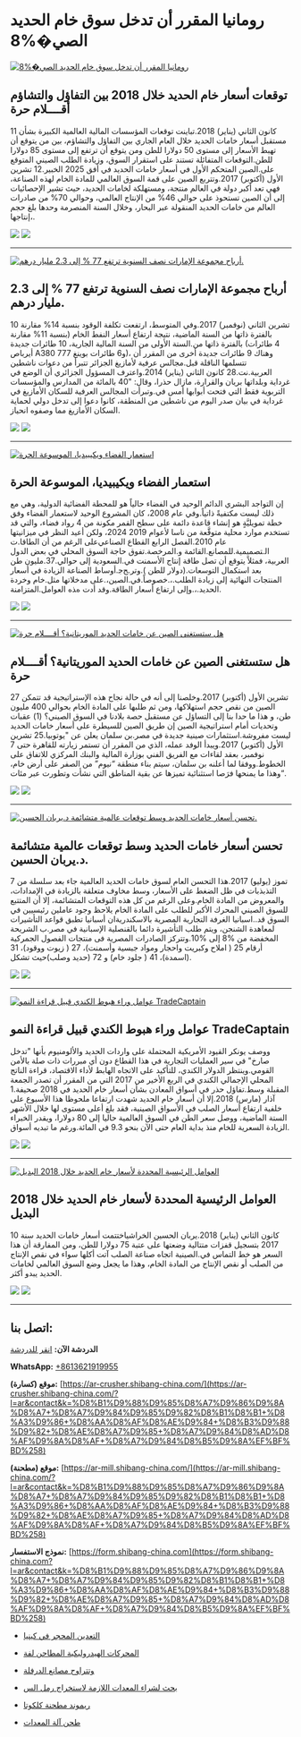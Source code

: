 # رومانيا المقرر أن تدخل سوق خام الحديد الصي�%8

<a href="https://swt.shibang-china.com/?l=ar&img&k=%D8%B1%D9%88%D9%85%D8%A7%D9%86%D9%8A%D8%A7+%D8%A7%D9%84%D9%85%D9%82%D8%B1%D8%B1+%D8%A3%D9%86+%D8%AA%D8%AF%D8%AE%D9%84+%D8%B3%D9%88%D9%82+%D8%AE%D8%A7%D9%85+%D8%A7%D9%84%D8%AD%D8%AF%D9%8A%D8%AF+%D8%A7%D9%84%D8%B5%D9%8A%EF%BF%BD%258" target="_blank">![رومانيا المقرر أن تدخل سوق خام الحديد الصي�%8](http://static.shibang-china.com/all-800x300/293.jpg)</a>

## توقعات أسعار خام الحديد خلال 2018 بين التفاؤل والتشاؤم أقــــلام حرة
11 كانون الثاني (يناير) 2018.تباينت توقعات المؤسسات المالية العالمية الكبيرة بشأن مستقبل أسعار خامات الحديد خلال العام الجاري بين التفاؤل والتشاؤم، بين من يتوقع أن تهبط الأسعار إلى مستوى 50 دولارا للطن ومن يتوقع أن ترتفع إلى مستوى 85 دولارا للطن.التوقعات المتفائلة تستند على استقرار السوق، وزيادة الطلب الصيني المتوقع على.الصين المتحكم الأول في أسعار خامات الحديد في أفق 2025 الخبير.12 تشرين الأول (أكتوبر) 2017.وتتربع الصين على قمة السوق العالمي للمادة الخام لهذه الصناعة، فهي تعد أكبر دولة في العالم منتجة، ومستهلكة لخامات الحديد، حيث تشير الإحصائيات إلى أن الصين تستحوذ على حوالي 46% من الإنتاج العالمي، وحوالي 70% من صادرات العالم من خامات الحديد المنقولة عبر البحار، وخلال السنة المنصرمة وحدها بلغ حجم إنتاجها،.


<a href="https://whatsapp.shibangsoft.com/WhatsApp.php" target="_blank" title="WhatsApp">![](http://static.shibang-china.com/icon/whatsapp.png)</a> <a href="https://swt.shibang-china.com/?l=ar&icon&k=%D8%B1%D9%88%D9%85%D8%A7%D9%86%D9%8A%D8%A7+%D8%A7%D9%84%D9%85%D9%82%D8%B1%D8%B1+%D8%A3%D9%86+%D8%AA%D8%AF%D8%AE%D9%84+%D8%B3%D9%88%D9%82+%D8%AE%D8%A7%D9%85+%D8%A7%D9%84%D8%AD%D8%AF%D9%8A%D8%AF+%D8%A7%D9%84%D8%B5%D9%8A%EF%BF%BD%258" target="_blank">![](http://static.shibang-china.com/icon/chat-ar.png)</a>

---

<a href="https://swt.shibang-china.com/?l=ar&img&k=%D8%B1%D9%88%D9%85%D8%A7%D9%86%D9%8A%D8%A7+%D8%A7%D9%84%D9%85%D9%82%D8%B1%D8%B1+%D8%A3%D9%86+%D8%AA%D8%AF%D8%AE%D9%84+%D8%B3%D9%88%D9%82+%D8%AE%D8%A7%D9%85+%D8%A7%D9%84%D8%AD%D8%AF%D9%8A%D8%AF+%D8%A7%D9%84%D8%B5%D9%8A%EF%BF%BD%258" target="_blank">![أرباح مجموعة الإمارات نصف السنوية ترتفع 77 % إلى 2.3 مليار درهم.](http://static.shibang-china.com/all-800x300/1473.jpg)</a>

## أرباح مجموعة الإمارات نصف السنوية ترتفع 77 % إلى 2.3 مليار درهم.
10 تشرين الثاني (نوفمبر) 2017.وفي المتوسط، ارتفعت تكلفة الوقود بنسبة 14% مقارنة بالفترة ذاتها من السنة الماضية، نتيجة ارتفاع أسعار النفط الخام (بنسبة 11% مقارنة بالفترة ذاتها من.الستة الأولى من السنة المالية الجارية، 10 طائرات جديدة (4 طائرات أيرباص A380 و6 طائرات بوينغ 777)، وهناك 9 طائرات جديدة أخرى من المقرر أن تتسلمها الناقلة قبل.مجالس عرفية لأمازيغ الجزائر تتبرأ من دعوات ناشطين العربية.نت.28 كانون الثاني (يناير) 2014.واعترف المسؤول الجزائري أن الوضع في غرداية وبلداتها بريان والقرارة، مازال حذرا، وقال: &quot;40 بالمائة من المدارس والمؤسسات التربوية فقط التي فتحت أبوابها أمس في.وتبرأت المجالس العرفية للسكان الأمازيغ في غرداية في بيان صدر اليوم من ناشطين من المنطقة، كانوا دعوا إلى تدخل دولي لحماية السكان الأمازيغ مما وصفوه انحياز.


<a href="https://whatsapp.shibangsoft.com/WhatsApp.php" target="_blank" title="WhatsApp">![](http://static.shibang-china.com/icon/whatsapp.png)</a> <a href="https://swt.shibang-china.com/?l=ar&icon&k=%D8%B1%D9%88%D9%85%D8%A7%D9%86%D9%8A%D8%A7+%D8%A7%D9%84%D9%85%D9%82%D8%B1%D8%B1+%D8%A3%D9%86+%D8%AA%D8%AF%D8%AE%D9%84+%D8%B3%D9%88%D9%82+%D8%AE%D8%A7%D9%85+%D8%A7%D9%84%D8%AD%D8%AF%D9%8A%D8%AF+%D8%A7%D9%84%D8%B5%D9%8A%EF%BF%BD%258" target="_blank">![](http://static.shibang-china.com/icon/chat-ar.png)</a>

---

<a href="https://swt.shibang-china.com/?l=ar&img&k=%D8%B1%D9%88%D9%85%D8%A7%D9%86%D9%8A%D8%A7+%D8%A7%D9%84%D9%85%D9%82%D8%B1%D8%B1+%D8%A3%D9%86+%D8%AA%D8%AF%D8%AE%D9%84+%D8%B3%D9%88%D9%82+%D8%AE%D8%A7%D9%85+%D8%A7%D9%84%D8%AD%D8%AF%D9%8A%D8%AF+%D8%A7%D9%84%D8%B5%D9%8A%EF%BF%BD%258" target="_blank">![استعمار الفضاء ويكيبيديا، الموسوعة الحرة](http://static.shibang-china.com/all-800x300/1462.jpg)</a>

## استعمار الفضاء ويكيبيديا، الموسوعة الحرة
إن التواجد البشري الدائم الوحيد في الفضاء حالياً هو للمحطة الفضائية الدولية، وهي مع ذلك ليست مكتفيةً ذاتياً.وفي عام 2008، كان المشروع الوحيد لاستعمار الفضاء وفق خطة تمويليَّةٍ هو إنشاء قاعدة دائمة على سطح القمر مكونة من 4 رواد فضاء، والتي قد تستخدم موارد محلية متوقَّعة من ناسا لأعوام 2019 2024، ولكن أعيد النظر في ميزانيتها عام 2010.اﻟﻔﺼﻞ اﻟﺮاﺑﻊ اﻟﻘﻄﺎع اﻟﺼﻨﺎﻋﻲﻋﻠﻰ اﻟﺮﻏﻢ ﻣﻦ أن اﻟﻄﺎﻗﺎ.ت اﻟ.ﺘﺼﻤﻴﻤﻴﺔ.ﻟﻠﻤﺼﺎﻧﻊ.اﻟﻘﺎﺋﻤﺔ و.اﻟﻤﺮﺧﺼﺔ.ﺗﻔﻮق ﺣﺎﺟﺔ اﻟﺴﻮق اﻟﻤﺤﻠﻲ ﻓﻲ ﺑﻌﺾ اﻟﺪول اﻟﻌﺮﺑﻴﺔ، ﻓﻤﺜﻼً ﻳﺘﻮﻗﻊ أن ﺗﺼﻞ ﻃﺎﻗﺔ إﻧﺘﺎج اﻷﺳﻤﻨﺖ ﻓﻲ.اﻟﺴﻌﻮدﻳﺔ إﻟﻰ ﺣﻮاﻟﻲ.37.ﻣﻠﻴﻮن ﻃﻦ ﺑﻌﺪ اﺳﺘﻜﻤﺎل اﻟﺘﻮﺳﻌﺎت.(دوﻻر ﻟﻠﻄﻦ ).وﺗﺮ.ﺢﺟ.أوﺳﺎط اﻟﺼﻨﺎﻋﺔ اﻟﺰﻳﺎدة ﻓﻲ أﺳﻌﺎر اﻟﻤﻨﺘﺠﺎت اﻟﻨﻬﺎﺋﻴﺔ إﻟﻰ زﻳﺎدة اﻟﻄﻠﺐ.،.ﺧﺼﻮﺻﺎً.ﻓﻲ.اﻟﺼﻴﻦ،.ﻋﻠﻰ ﻣﺪﺧﻼﺗﻬﺎ ﻣﺜﻞ.ﺧﺎم وﺧﺮدة اﻟﺤﺪﻳﺪ.،.وإﻟﻰ ارﺗﻔﺎع أﺳﻌﺎر اﻟﻄﺎﻗﺔ.وﻗﺪ أدت هﺬﻩ اﻟﻌﻮاﻣﻞ.اﻟﻤﺘﺰاﻣﻨﺔ.


<a href="https://whatsapp.shibangsoft.com/WhatsApp.php" target="_blank" title="WhatsApp">![](http://static.shibang-china.com/icon/whatsapp.png)</a> <a href="https://swt.shibang-china.com/?l=ar&icon&k=%D8%B1%D9%88%D9%85%D8%A7%D9%86%D9%8A%D8%A7+%D8%A7%D9%84%D9%85%D9%82%D8%B1%D8%B1+%D8%A3%D9%86+%D8%AA%D8%AF%D8%AE%D9%84+%D8%B3%D9%88%D9%82+%D8%AE%D8%A7%D9%85+%D8%A7%D9%84%D8%AD%D8%AF%D9%8A%D8%AF+%D8%A7%D9%84%D8%B5%D9%8A%EF%BF%BD%258" target="_blank">![](http://static.shibang-china.com/icon/chat-ar.png)</a>

---

<a href="https://swt.shibang-china.com/?l=ar&img&k=%D8%B1%D9%88%D9%85%D8%A7%D9%86%D9%8A%D8%A7+%D8%A7%D9%84%D9%85%D9%82%D8%B1%D8%B1+%D8%A3%D9%86+%D8%AA%D8%AF%D8%AE%D9%84+%D8%B3%D9%88%D9%82+%D8%AE%D8%A7%D9%85+%D8%A7%D9%84%D8%AD%D8%AF%D9%8A%D8%AF+%D8%A7%D9%84%D8%B5%D9%8A%EF%BF%BD%258" target="_blank">![هل ستستغنى الصين عن خامات الحديد الموريتانية؟ أقــــلام حرة](http://static.shibang-china.com/all-800x300/80.jpg)</a>

## هل ستستغنى الصين عن خامات الحديد الموريتانية؟ أقــــلام حرة
27 تشرين الأول (أكتوبر) 2017.وخلصنا إلى أنه في حالة نجاح هذه الإستراتيجية قد تتمكن الصين من نقص حجم استهلاكها، ومن ثم طلبها على المادة الخام بحوالي 400 مليون طن، و هذا ما حدا بنا إلى التساؤل عن مستقبل حصة بلادنا في السوق الصيني؟ (1) عقبات وتحديات أمام استراتيجية الصين إن طريق الصين للسيطرة على أسعار خامات الحديد ليست مفروشة.استثمارات صينية جديدة في مصر.بن سلمان يعلن عن &quot;يوتوبيا.25 تشرين الأول (أكتوبر) 2017.ويبدأ الوفد عمله، الذي من المقرر أن تستمر زيارته للقاهرة حتى 7 نوفمبر، بعقد لقاءات مع الفريق الفني بوزارة المالية والبنك المركزي للاتفاق على الخطوط.ووفقا لما أعلنه بن سلمان، سيتم بناء منطقة “نيوم” من الصفر على أرض خام، “وهذا ما يمنحها فرَصا استثنائية تميزها عن بقية المناطق التي نشأت وتطورت عبر مئات.


<a href="https://whatsapp.shibangsoft.com/WhatsApp.php" target="_blank" title="WhatsApp">![](http://static.shibang-china.com/icon/whatsapp.png)</a> <a href="https://swt.shibang-china.com/?l=ar&icon&k=%D8%B1%D9%88%D9%85%D8%A7%D9%86%D9%8A%D8%A7+%D8%A7%D9%84%D9%85%D9%82%D8%B1%D8%B1+%D8%A3%D9%86+%D8%AA%D8%AF%D8%AE%D9%84+%D8%B3%D9%88%D9%82+%D8%AE%D8%A7%D9%85+%D8%A7%D9%84%D8%AD%D8%AF%D9%8A%D8%AF+%D8%A7%D9%84%D8%B5%D9%8A%EF%BF%BD%258" target="_blank">![](http://static.shibang-china.com/icon/chat-ar.png)</a>

---

<a href="https://swt.shibang-china.com/?l=ar&img&k=%D8%B1%D9%88%D9%85%D8%A7%D9%86%D9%8A%D8%A7+%D8%A7%D9%84%D9%85%D9%82%D8%B1%D8%B1+%D8%A3%D9%86+%D8%AA%D8%AF%D8%AE%D9%84+%D8%B3%D9%88%D9%82+%D8%AE%D8%A7%D9%85+%D8%A7%D9%84%D8%AD%D8%AF%D9%8A%D8%AF+%D8%A7%D9%84%D8%B5%D9%8A%EF%BF%BD%258" target="_blank">![تحسن أسعار خامات الحديد وسط توقعات عالمية متشائمة د.يربان الحسين.](http://static.shibang-china.com/all-800x300/1264.jpg)</a>

## تحسن أسعار خامات الحديد وسط توقعات عالمية متشائمة د.يربان الحسين.
7 تموز (يوليو) 2017.هذا التحسن العام لسوق خامات الحديد العالمية جاء بعد سلسلة من التذبذبات في ظل الضغط على الأسعار، وسط مخاوف متعلقة بالزيادة في الإمدادات، والمعروض من المادة الخام.وعلى الرغم من كل هذه التوقعات المتشائمة، إلا أن المتتبع للسوق الصيني المحرك الأكبر للطلب على المادة الخام يلاحظ وجود عاملين رئيسيين في السوق قد..اسبانيا الغرفة التجارية المصرية بالاسكندريةان أسبانيا تطبق قواعد التأشيرات لمعاهدة الشنجن، ويتم طلب التأشيرة دائما بالقنصلية الإسبانية في مصر.ب‌ الشريحة المخفضة من %8 إلى %10.وتتركز الصادرات المصرية فى منتجات الفصول الجمركية أرقام 25 ( املاح وكبريت واحجار ومواد جبسية وأسمنت)، 27 ( زيوت ووقود)، 31 (اسمدة)، 41 ( جلود خام) و 72 (حديد وصلب)حيث تشكل.


<a href="https://whatsapp.shibangsoft.com/WhatsApp.php" target="_blank" title="WhatsApp">![](http://static.shibang-china.com/icon/whatsapp.png)</a> <a href="https://swt.shibang-china.com/?l=ar&icon&k=%D8%B1%D9%88%D9%85%D8%A7%D9%86%D9%8A%D8%A7+%D8%A7%D9%84%D9%85%D9%82%D8%B1%D8%B1+%D8%A3%D9%86+%D8%AA%D8%AF%D8%AE%D9%84+%D8%B3%D9%88%D9%82+%D8%AE%D8%A7%D9%85+%D8%A7%D9%84%D8%AD%D8%AF%D9%8A%D8%AF+%D8%A7%D9%84%D8%B5%D9%8A%EF%BF%BD%258" target="_blank">![](http://static.shibang-china.com/icon/chat-ar.png)</a>

---

<a href="https://swt.shibang-china.com/?l=ar&img&k=%D8%B1%D9%88%D9%85%D8%A7%D9%86%D9%8A%D8%A7+%D8%A7%D9%84%D9%85%D9%82%D8%B1%D8%B1+%D8%A3%D9%86+%D8%AA%D8%AF%D8%AE%D9%84+%D8%B3%D9%88%D9%82+%D8%AE%D8%A7%D9%85+%D8%A7%D9%84%D8%AD%D8%AF%D9%8A%D8%AF+%D8%A7%D9%84%D8%B5%D9%8A%EF%BF%BD%258" target="_blank">![عوامل وراء هبوط الكندي قبيل قراءة النمو TradeCaptain](http://static.shibang-china.com/all-800x300/1102.jpg)</a>

## عوامل وراء هبوط الكندي قبيل قراءة النمو TradeCaptain
ووصف يونكر القيود الأمريكية المحتملة على واردات الحديد والألومنيوم بأنها &quot;تدخل صارخ&quot; في سير العمليات التجارية في هذا القطاع دون أي مبررات ذات صلة بالأمن القومي.وينتظر الدولار الكندي، للتأكيد على الاتجاه الهابط لأداء الاقتصاد، قراءة الناتج المحلي الإجمالي الكندي في الربع الأخير من 2017 التي من المقرر أن تصدر الجمعة المقبلة وسط.تفاؤل حذر في أسواق المعادن بشأن أسعار خام الحديد في 2018 صحيفة.1 آذار (مارس) 2018.إلا أن أسعار خام الحديد شهدت ارتفاعا ملحوظا هذا الأسبوع على خلفية ارتفاع أسعار الصلب في الأسواق الصينية، فقد بلغ أعلى مستوى لها خلال الأشهر الستة الماضية، ووصل سعر الطن في السوق العالمية حاليا إلى 80 دولارا، ويقدر الخبراء الزيادة السعرية للخام منذ بداية العام حتى الآن بنحو 9.3 في المائة.ورغم ما تبديه أسواق.


<a href="https://whatsapp.shibangsoft.com/WhatsApp.php" target="_blank" title="WhatsApp">![](http://static.shibang-china.com/icon/whatsapp.png)</a> <a href="https://swt.shibang-china.com/?l=ar&icon&k=%D8%B1%D9%88%D9%85%D8%A7%D9%86%D9%8A%D8%A7+%D8%A7%D9%84%D9%85%D9%82%D8%B1%D8%B1+%D8%A3%D9%86+%D8%AA%D8%AF%D8%AE%D9%84+%D8%B3%D9%88%D9%82+%D8%AE%D8%A7%D9%85+%D8%A7%D9%84%D8%AD%D8%AF%D9%8A%D8%AF+%D8%A7%D9%84%D8%B5%D9%8A%EF%BF%BD%258" target="_blank">![](http://static.shibang-china.com/icon/chat-ar.png)</a>

---

<a href="https://swt.shibang-china.com/?l=ar&img&k=%D8%B1%D9%88%D9%85%D8%A7%D9%86%D9%8A%D8%A7+%D8%A7%D9%84%D9%85%D9%82%D8%B1%D8%B1+%D8%A3%D9%86+%D8%AA%D8%AF%D8%AE%D9%84+%D8%B3%D9%88%D9%82+%D8%AE%D8%A7%D9%85+%D8%A7%D9%84%D8%AD%D8%AF%D9%8A%D8%AF+%D8%A7%D9%84%D8%B5%D9%8A%EF%BF%BD%258" target="_blank">![العوامل الرئيسية المحددة لأسعار خام الحديد خلال 2018 البديل](http://static.shibang-china.com/all-800x300/1055.jpg)</a>

## العوامل الرئيسية المحددة لأسعار خام الحديد خلال 2018 البديل
10 كانون الثاني (يناير) 2018.يربان الحسين الخراشياختتمت أسعار خامات الحديد سنة 2017 بتسجيل قفزات متتالية وضعتها على عتبة 75 دولارا للطن، ومن المفارقة أن هذا السعر هو خط التماس في.الصينية اتجاه صناعة الصلب آتت أكلها سواء في نقص الإنتاج من الصلب أو نقص الإنتاج من المادة الخام، وهذا ما يجعل وضع السوق العالمي لخامات الحديد يبدو أكثر.

<a href="https://whatsapp.shibangsoft.com/WhatsApp.php" target="_blank" title="WhatsApp">![](http://static.shibang-china.com/icon/whatsapp.png)</a> <a href="https://swt.shibang-china.com/?l=ar&icon&k=%D8%B1%D9%88%D9%85%D8%A7%D9%86%D9%8A%D8%A7+%D8%A7%D9%84%D9%85%D9%82%D8%B1%D8%B1+%D8%A3%D9%86+%D8%AA%D8%AF%D8%AE%D9%84+%D8%B3%D9%88%D9%82+%D8%AE%D8%A7%D9%85+%D8%A7%D9%84%D8%AD%D8%AF%D9%8A%D8%AF+%D8%A7%D9%84%D8%B5%D9%8A%EF%BF%BD%258" target="_blank">![](http://static.shibang-china.com/icon/chat-ar.png)</a>

---
## اتصل بنا:

**الدردشة الآن:** [انقر للدردشة](https://swt.shibang-china.com?l=ar&contact&k=%D8%B1%D9%88%D9%85%D8%A7%D9%86%D9%8A%D8%A7+%D8%A7%D9%84%D9%85%D9%82%D8%B1%D8%B1+%D8%A3%D9%86+%D8%AA%D8%AF%D8%AE%D9%84+%D8%B3%D9%88%D9%82+%D8%AE%D8%A7%D9%85+%D8%A7%D9%84%D8%AD%D8%AF%D9%8A%D8%AF+%D8%A7%D9%84%D8%B5%D9%8A%EF%BF%BD%258)

**WhatsApp:**  [+8613621919955](https://whatsapp.shibangsoft.com/WhatsApp.php)

**موقع (كسارة):** [https://ar-crusher.shibang-china.com/](https://ar-crusher.shibang-china.com/?l=ar&contact&k=%D8%B1%D9%88%D9%85%D8%A7%D9%86%D9%8A%D8%A7+%D8%A7%D9%84%D9%85%D9%82%D8%B1%D8%B1+%D8%A3%D9%86+%D8%AA%D8%AF%D8%AE%D9%84+%D8%B3%D9%88%D9%82+%D8%AE%D8%A7%D9%85+%D8%A7%D9%84%D8%AD%D8%AF%D9%8A%D8%AF+%D8%A7%D9%84%D8%B5%D9%8A%EF%BF%BD%258)

**موقع (مطحنة):** [https://ar-mill.shibang-china.com/](https://ar-mill.shibang-china.com/?l=ar&contact&k=%D8%B1%D9%88%D9%85%D8%A7%D9%86%D9%8A%D8%A7+%D8%A7%D9%84%D9%85%D9%82%D8%B1%D8%B1+%D8%A3%D9%86+%D8%AA%D8%AF%D8%AE%D9%84+%D8%B3%D9%88%D9%82+%D8%AE%D8%A7%D9%85+%D8%A7%D9%84%D8%AD%D8%AF%D9%8A%D8%AF+%D8%A7%D9%84%D8%B5%D9%8A%EF%BF%BD%258)

**نموذج الاستفسار:** [https://form.shibang-china.com](https://form.shibang-china.com?l=ar&contact&k=%D8%B1%D9%88%D9%85%D8%A7%D9%86%D9%8A%D8%A7+%D8%A7%D9%84%D9%85%D9%82%D8%B1%D8%B1+%D8%A3%D9%86+%D8%AA%D8%AF%D8%AE%D9%84+%D8%B3%D9%88%D9%82+%D8%AE%D8%A7%D9%85+%D8%A7%D9%84%D8%AD%D8%AF%D9%8A%D8%AF+%D8%A7%D9%84%D8%B5%D9%8A%EF%BF%BD%258)

* [التعدين المحجر في كينيا](../23/%D8%A7%D9%84%D8%AA%D8%B9%D8%AF%D9%8A%D9%86%20%D8%A7%D9%84%D9%85%D8%AD%D8%AC%D8%B1%20%D9%81%D9%8A%20%D9%83%D9%8A%D9%86%D9%8A%D8%A7.md)

* [المحركات الهيدروليكية المطاحن لفة](../24/%D8%A7%D9%84%D9%85%D8%AD%D8%B1%D9%83%D8%A7%D8%AA%20%D8%A7%D9%84%D9%87%D9%8A%D8%AF%D8%B1%D9%88%D9%84%D9%8A%D9%83%D9%8A%D8%A9%20%D8%A7%D9%84%D9%85%D8%B7%D8%A7%D8%AD%D9%86%20%D9%84%D9%81%D8%A9.md)

* [وتتراوح مصانع الدرفلة](../24/%D9%88%D8%AA%D8%AA%D8%B1%D8%A7%D9%88%D8%AD%20%D9%85%D8%B5%D8%A7%D9%86%D8%B9%20%D8%A7%D9%84%D8%AF%D8%B1%D9%81%D9%84%D8%A9.md)

* [بحث لشراء المعدات اللازمة لاستخراج رمل الس](../25/%D8%A8%D8%AD%D8%AB%20%D9%84%D8%B4%D8%B1%D8%A7%D8%A1%20%D8%A7%D9%84%D9%85%D8%B9%D8%AF%D8%A7%D8%AA%20%D8%A7%D9%84%D9%84%D8%A7%D8%B2%D9%85%D8%A9%20%D9%84%D8%A7%D8%B3%D8%AA%D8%AE%D8%B1%D8%A7%D8%AC%20%D8%B1%D9%85%D9%84%20%D8%A7%D9%84%D8%B3.md)

* [ريموند مطحنة كلكوتا](../24/%D8%B1%D9%8A%D9%85%D9%88%D9%86%D8%AF%20%D9%85%D8%B7%D8%AD%D9%86%D8%A9%20%D9%83%D9%84%D9%83%D9%88%D8%AA%D8%A7.md)

* [طحن آلة المعدات](../21/%D8%B7%D8%AD%D9%86%20%D8%A2%D9%84%D8%A9%20%D8%A7%D9%84%D9%85%D8%B9%D8%AF%D8%A7%D8%AA.md)